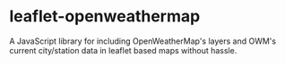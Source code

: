 leaflet-openweathermap
======================

A JavaScript library for including OpenWeatherMap's layers and OWM's current city/station data in leaflet based maps without hassle.